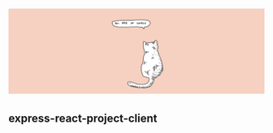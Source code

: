 # <div align="center">![Project banner](client/src/cat-header.png)</div>
## express-react-project-client